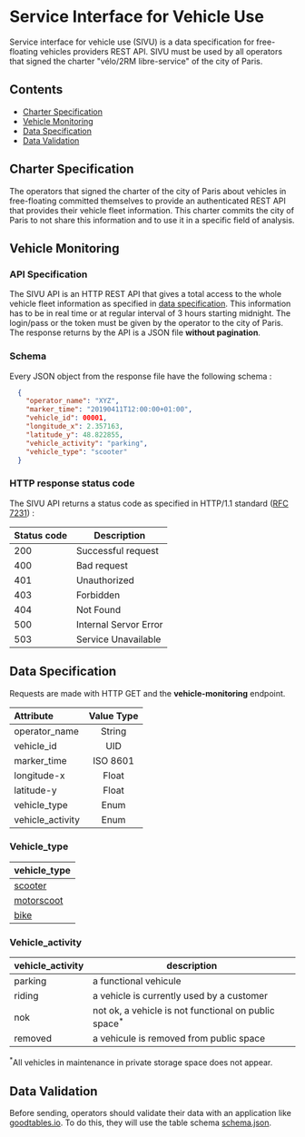 # Service Interface for Vehicle Use
Service interface for vehicle use (SIVU) is a data specification for free-floating vehicles providers REST API. 
SIVU must be used by all operators that signed the charter "vélo/2RM libre-service" of the city of Paris. 

## Contents
+ [Charter Specification](#charter-specification)
+ [Vehicle Monitoring](#vehicle-monitoring)
+ [Data Specification](#data-specification)
+ [Data Validation](#data-validation)

## Charter Specification
The operators that signed the charter of the city of Paris about vehicles in free-floating committed themselves to provide an authenticated REST API that provides their vehicle fleet information. 
This charter commits the city of Paris to not share this information and to use it in a specific field of analysis. 

## Vehicle Monitoring

### API Specification
The SIVU API is an HTTP REST API that gives a total access to the whole vehicle fleet information as specified in [data specification](#data-specification). This information has to be in real time or at regular interval of 3 hours starting midnight. The login/pass or 
the token must be given by the operator to the city of Paris.<br>
The response returns by the API is a JSON file **without pagination**. 

### Schema
Every JSON object from the response file have the following schema :

```json
  {
    "operator_name": "XYZ",
    "marker_time": "20190411T12:00:00+01:00",
    "vehicle_id": 00001,
    "longitude_x": 2.357163,
    "latitude_y": 48.822855,
    "vehicle_activity": "parking",
    "vehicle_type": "scooter"
  }
```

### HTTP response status code
The SIVU API returns a status code as specified in HTTP/1.1 standard ([RFC 7231](https://tools.ietf.org/html/rfc7231)) : 

| Status code  |       Description       |
| -----------  |  ---------------------  |
|     200      |   Successful request    |
|     400      |   Bad request           |
|     401      |   Unauthorized          |
|     403      |   Forbidden             |
|     404      |   Not Found             |
|     500      |   Internal Servor Error |
|     503      |   Service Unavailable   |


## Data Specification
Requests are made with HTTP GET and the **vehicle-monitoring** endpoint. 

|      Attribute    |    Value Type   |  
| :---------------- |:-------------:  | 
| operator_name     |    String       |   
| vehicle_id        |    UID          |   
| marker_time       |    ISO 8601     |   
| longitude-x       |    Float        |  
| latitude-y        |    Float        |   
| vehicle_type      |    Enum         |   
| vehicle_activity  |    Enum         |  

### Vehicle_type

|vehicle_type|
| ---------- |
| [scooter](https://en.wikipedia.org/wiki/Motorized_scooter)    |
| [motorscoot](https://en.wikipedia.org/wiki/Scooter_(motorcycle)) |
| [bike](https://en.wikipedia.org/wiki/Bicycle)       |

### Vehicle_activity

| vehicle_activity |              description                   |   
| ---------------- |  --------------------------------------    |  
| parking          | a functional vehicule                      |
| riding           | a vehicle is currently used by a customer  |
| nok              | not ok, a vehicle is not functional on public space<sup>*</sup>|
| removed          | a vehicule is removed from public space |

<sup>*</sup>All vehicles in maintenance in private storage space does not appear. 

## Data Validation

Before sending, operators should validate their data with an application like [goodtables.io](https://goodtables.io/). To do this, they will use the table schema [schema.json](https://github.com/CityOfParisInnovationData/service-interface-vehicle-use/edit/master/schema.json). 

